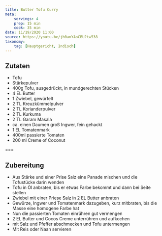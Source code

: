 ```yaml
---
title: Butter Tofu Curry
meta:
    servings: 4
    prep: 15 min
    cook: 35 min
date: 11/19/2020 11:00
source: https://youtu.be/jh0anYAoCBU?t=538
taxonomy:
    tag: [Hauptgericht, Indisch]
---
```

## Zutaten

* Tofu
* Stärkepulver
* 400g Tofu, ausgedrückt, in mundgerechten Stücken
* 4 EL Butter
* 1 Zwiebel, gewürfelt
* 2 TL Kreuzkümmelpulver
* 2 TL Korianderpulver
* 2 TL Kurkuma
* 2 TL Garam Masala
* ca. einen Daumen groß Ingwer, fein gehackt
* 1 EL Tomatenmark
* 400ml passierte Tomaten
* 200 ml Creme of Coconut

===

## Zubereitung

* Aus Stärke und einer Prise Salz eine Panade mischen und die Tofustücke darin wenden
* Tofu in Öl anbraten, bis er etwas Farbe bekommt und dann bei Seite stellen
* Zwiebel mit einer Priese Salz in 2 EL Butter anbraten
* Gewürze, Ingwer und Tomatenmark dazugeben, kurz mitbraten, bis die Masse eine homogene Farbe hat
* Nun die passierten Tomaten einrühren gut vermengen
* 2 EL Butter und Cocos Creme unterrühren und aufkochen
* mit Salz und Pfeffer abschmecken und Tofu untermengen
* Mit Reis oder Naan servieren